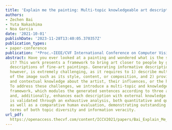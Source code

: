 ```yaml
---
title: 'Explain me the painting: Multi-topic knowledgeable art description generation'
authors:
- Zechen Bai
- Yuta Nakashima
- Noa Garcia
date: '2021-10-01'
publishDate: '2023-11-28T13:40:05.370357Z'
publication_types:
- paper-conference
publication: '*Proc.~IEEE/CVF International Conference on Computer Vision (ICCV)*'
abstract: Have you ever looked at a painting and wondered what is the story behind
  it? This work presents a framework to bring art closer to people by generating comprehensive
  descriptions of fine-art paintings. Generating informative descriptions for artworks,
  however, is extremely challenging, as it requires to 1) describe multiple aspects
  of the image such as its style, content, or composition, and 2) provide background
  and contextual knowledge about the artist, their influences, or the historical period.
  To address these challenges, we introduce a multi-topic and knowledgeable art description
  framework, which modules the generated sentences according to three artistic topics
  and, additionally, enhances each description with external knowledge. The framework
  is validated through an exhaustive analysis, both quantitative and qualitative,
  as well as a comparative human evaluation, demonstrating outstanding results in
  terms of both topic diversity and information veracity.
url_pdf: 
  https://openaccess.thecvf.com/content/ICCV2021/papers/Bai_Explain_Me_the_Painting_Multi-Topic_Knowledgeable_Art_Description_Generation_ICCV_2021_paper.pdf
---
```


